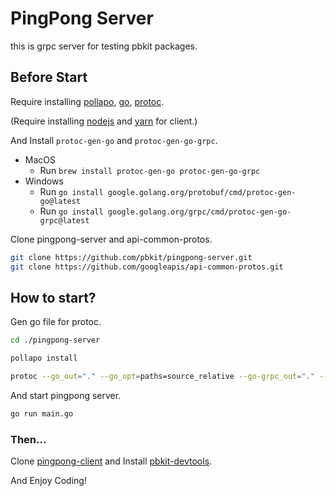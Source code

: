 # PingPong Server
this is grpc server for testing pbkit packages.

## Before Start

Require installing [pollapo](https://pbkit.dev/docs/getting-started/installation), [go](https://go.dev/doc/install), [protoc](https://github.com/protocolbuffers/protobuf/releases/tag/v21.8).

(Require installing [nodejs](https://nodejs.org/ko/download/) and [yarn](https://yarnpkg.com/getting-started/install) for client.)

And Install `protoc-gen-go` and `protoc-gen-go-grpc`.

- MacOS
    - Run `brew install protoc-gen-go protoc-gen-go-grpc`
- Windows
    - Run `go install google.golang.org/protobuf/cmd/protoc-gen-go@latest`
    - Run `go install google.golang.org/grpc/cmd/protoc-gen-go-grpc@latest`

Clone pingpong-server and api-common-protos.

```sh
git clone https://github.com/pbkit/pingpong-server.git
git clone https://github.com/googleapis/api-common-protos.git
```

## How to start?

Gen go file for protoc.

```sh
cd ./pingpong-server

pollapo install

protoc --go_out="." --go_opt=paths=source_relative --go-grpc_out="." --go-grpc_opt=paths=source_relative -I=".pollapo" .pollapo/pbkit/interface-pingpong-server/pingpong.proto -I="../api-common-protos/"
```

And start pingpong server.

```sh
go run main.go
```

### Then...

Clone [pingpong-client](https://github.com/pbkit/pingpong-client) and Install [pbkit-devtools](https://github.com/pbkit/pbkit-devtools).

And Enjoy Coding!